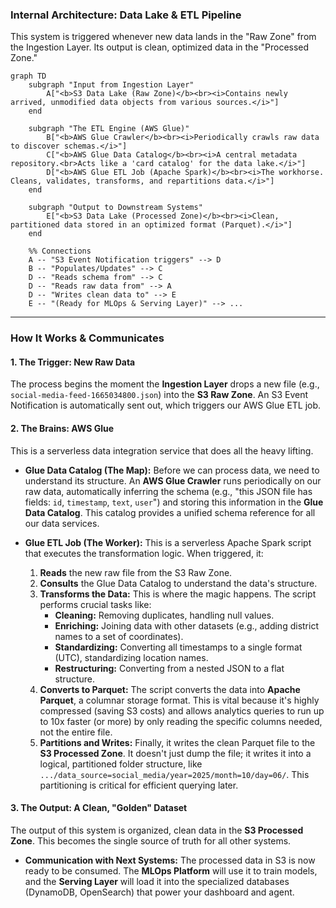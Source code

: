### Internal Architecture: Data Lake & ETL Pipeline

This system is triggered whenever new data lands in the "Raw Zone" from the Ingestion Layer. Its output is clean, optimized data in the "Processed Zone."

```mermaid
graph TD
    subgraph "Input from Ingestion Layer"
        A["<b>S3 Data Lake (Raw Zone)</b><br><i>Contains newly arrived, unmodified data objects from various sources.</i>"]
    end

    subgraph "The ETL Engine (AWS Glue)"
        B["<b>AWS Glue Crawler</b><br><i>Periodically crawls raw data to discover schemas.</i>"]
        C["<b>AWS Glue Data Catalog</b><br><i>A central metadata repository.<br>Acts like a 'card catalog' for the data lake.</i>"]
        D["<b>AWS Glue ETL Job (Apache Spark)</b><br><i>The workhorse. Cleans, validates, transforms, and repartitions data.</i>"]
    end

    subgraph "Output to Downstream Systems"
        E["<b>S3 Data Lake (Processed Zone)</b><br><i>Clean, partitioned data stored in an optimized format (Parquet).</i>"]
    end

    %% Connections
    A -- "S3 Event Notification triggers" --> D
    B -- "Populates/Updates" --> C
    D -- "Reads schema from" --> C
    D -- "Reads raw data from" --> A
    D -- "Writes clean data to" --> E
    E -- "(Ready for MLOps & Serving Layer)" --> ...
```

-----

### How It Works & Communicates

#### 1\. The Trigger: New Raw Data

The process begins the moment the **Ingestion Layer** drops a new file (e.g., `social-media-feed-1665034800.json`) into the **S3 Raw Zone**. An S3 Event Notification is automatically sent out, which triggers our AWS Glue ETL job.

#### 2\. The Brains: AWS Glue

This is a serverless data integration service that does all the heavy lifting.

  * **Glue Data Catalog (The Map):** Before we can process data, we need to understand its structure. An **AWS Glue Crawler** runs periodically on our raw data, automatically inferring the schema (e.g., "this JSON file has fields: `id`, `timestamp`, `text`, `user`") and storing this information in the **Glue Data Catalog**. This catalog provides a unified schema reference for all our data services.

  * **Glue ETL Job (The Worker):** This is a serverless Apache Spark script that executes the transformation logic. When triggered, it:

    1.  **Reads** the new raw file from the S3 Raw Zone.
    2.  **Consults** the Glue Data Catalog to understand the data's structure.
    3.  **Transforms the Data:** This is where the magic happens. The script performs crucial tasks like:
          * **Cleaning:** Removing duplicates, handling null values.
          * **Enriching:** Joining data with other datasets (e.g., adding district names to a set of coordinates).
          * **Standardizing:** Converting all timestamps to a single format (UTC), standardizing location names.
          * **Restructuring:** Converting from a nested JSON to a flat structure.
    4.  **Converts to Parquet:** The script converts the data into **Apache Parquet**, a columnar storage format. This is vital because it's highly compressed (saving S3 costs) and allows analytics queries to run up to 10x faster (or more) by only reading the specific columns needed, not the entire file.
    5.  **Partitions and Writes:** Finally, it writes the clean Parquet file to the **S3 Processed Zone**. It doesn't just dump the file; it writes it into a logical, partitioned folder structure, like `.../data_source=social_media/year=2025/month=10/day=06/`. This partitioning is critical for efficient querying later.

#### 3\. The Output: A Clean, "Golden" Dataset

The output of this system is organized, clean data in the **S3 Processed Zone**. This becomes the single source of truth for all other systems.

  * **Communication with Next Systems:** The processed data in S3 is now ready to be consumed. The **MLOps Platform** will use it to train models, and the **Serving Layer** will load it into the specialized databases (DynamoDB, OpenSearch) that power your dashboard and agent.